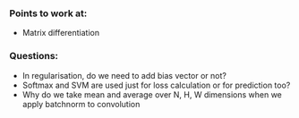### Points to work at:
* Matrix differentiation
### Questions:
* In regularisation, do we need to add bias vector or not?
* Softmax and SVM are used just for loss calculation or for prediction too?
* Why do we take mean and average over N, H, W dimensions when we apply batchnorm to convolution